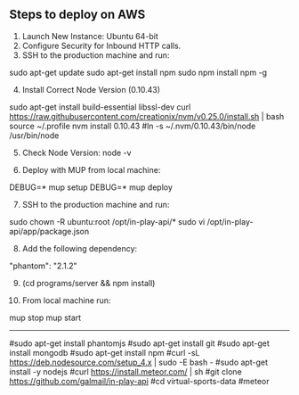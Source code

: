 Steps to deploy on AWS
-----------------------

1. Launch New Instance: Ubuntu 64-bit
2. Configure Security for Inbound HTTP calls.
3. SSH to the production machine and run:

sudo apt-get update
sudo apt-get install npm
sudo npm install npm -g

4. Install Correct Node Version (0.10.43)

sudo apt-get install build-essential libssl-dev
curl https://raw.githubusercontent.com/creationix/nvm/v0.25.0/install.sh | bash
source ~/.profile
nvm install 0.10.43
#ln -s ~/.nvm/0.10.43/bin/node /usr/bin/node

5. Check Node Version: node -v

6. Deploy with MUP from local machine:

DEBUG=* mup setup
DEBUG=* mup deploy

7. SSH to the production machine and run:

sudo chown -R ubuntu:root /opt/in-play-api/*
sudo vi /opt/in-play-api/app/package.json

8. Add the following dependency:

"phantom": "2.1.2"

9. (cd programs/server && npm install)

10. From local machine run:

mup stop
mup start 


*****************************************

#sudo apt-get install phantomjs
#sudo apt-get install git
#sudo apt-get install mongodb
#sudo apt-get install npm
#curl -sL https://deb.nodesource.com/setup_4.x | sudo -E bash -
#sudo apt-get install -y nodejs
#curl https://install.meteor.com/ | sh
#git clone https://github.com/galmail/in-play-api
#cd virtual-sports-data
#meteor

